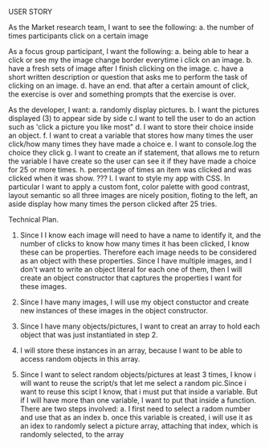 USER STORY

As the Market research team, I want to see the following:
    a. the number of times participants click on a certain image


As a focus group participant, I want the following:
    a. being able to hear a click or see my the image change border everytime i click on an image.
    b. have  a fresh sets of image after I finish clicking on the image. 
    c. have a short written description or question that asks me to perform the task of clicking on an image. 
    d. have an end. that after a certain amount of click, the exercise is over and something prompts that the exercise is over.

As the developer, I want: 
    a. randomly display pictures.
    b. I want the pictures displayed (3) to appear side by side 
    c.I want to tell the user to do an action such as 'click a picture you like most"
    d. I want to store their choice inside an object. 
    f. I want to creat a variable that stores how many times the user click/how many times they have made a choice
    e. I want to console.log the choice they click
    g. I want to create an if statement, that allows me to return the variable I have create so the user can see it if they have made a choice for 25 or more times. 
    h. percentage of times an item was clicked and was clicked when it was show. ???
    I. I want to style my app with CSS. In particular I want to apply a custom font, color palette with good contrast, layout semantic so all three images are nicely position, floting to the left, an aside display how many times the person clicked after 25 tries. 



Technical Plan. 
1. Since I  I know each image will need to have a name to identify it, and the number of clicks to know how many times it has been clicked, I know these can be properties. Therefore each image needs to be considered as an object with these properties. Since I have multiple images, and I don't want to write an object literal for each one of them, then I will create an object constructor that captures the properties I want for these images.   

2. Since I have many images, I will use my object constuctor and create new instances of these images in the object constructor.

3. Since I have many objects/pictures, I want to creat an array to hold each object that was just instantiated in step 2. 

5. I will store these instances in an array, because I want to be able to access random objects in this array. 

6. Since I want to select random objects/pictures at least 3 times, I know i will want to reuse the script/s that let me select a random pic.Since i want to reuse this scipt I know, that i must put that inside a variable. But if I will have more than one variable, I want to put that inside a function. There are two steps involved: 
    a.  I first need to select a radom number and use that as an index 
    b. once this variable is created, i will use it as an idex to randomly select a picture array, attaching that index, which is randomly selected, to the array
      


    

